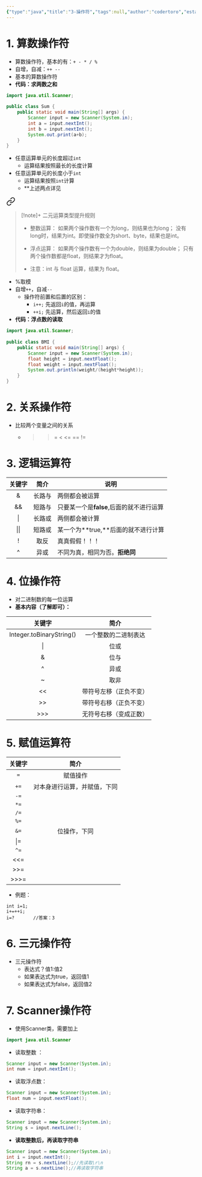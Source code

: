 ```yaml
---
{"type":"java","title":"3-操作符","tags":null,"author":"codertoro","establish":"2025-03-15","update":"2025-03-15","dg-publish":true,"permalink":"/Projects/Java/3-操作符/","dgPassFrontmatter":true,"created":"2025-03-15T14:28:49.097+08:00","updated":"2025-04-04T19:58:56.900+08:00"}
---
```


# 1. 算数操作符
- 算数操作符，基本的有：`+ - * / %`
- 自增，自减：`++ --`
- 基本的算数操作符
- **代码：求两数之和**

```java
import java.util.Scanner;  
  
public class Sum {  
    public static void main(String[] args) {  
        Scanner input = new Scanner(System.in);  
        int a = input.nextInt();  
        int b = input.nextInt();  
        System.out.print(a+b);  
    }  
}
```
- 任意运算单元的长度超过`int`
	- 运算结果按照最长的长度计算
- 任意运算单元的长度小于`int`
	- 运算结果按照`int`计算
	- **上述两点详见
<div class="transclusion internal-embed is-loaded"><a class="markdown-embed-link" href="/projects/java/2/#0bc6b5" aria-label="Open link"><svg xmlns="http://www.w3.org/2000/svg" width="24" height="24" viewBox="0 0 24 24" fill="none" stroke="currentColor" stroke-width="2" stroke-linecap="round" stroke-linejoin="round" class="svg-icon lucide-link"><path d="M10 13a5 5 0 0 0 7.54.54l3-3a5 5 0 0 0-7.07-7.07l-1.72 1.71"></path><path d="M14 11a5 5 0 0 0-7.54-.54l-3 3a5 5 0 0 0 7.07 7.07l1.71-1.71"></path></svg></a><div class="markdown-embed">



 > [!note]+ 二元运算类型提升规则
> - 整数运算：
>  如果两个操作数有一个为long，则结果也为long；
>   没有long时，结果为int。即使操作数全为short、byte，结果也是int。
> 
> - 浮点运算：
>   如果两个操作数有一个为double，则结果为double；
>  只有两个操作数都是float，则结果才为float。
> 
> - 注意：int 与 float 运算，结果为 float。 

</div></div>

- %取模
- 自增`++`，自减`--`
	- 操作符前置和后置的区别：
		- `i++;` 先返回`i`的值，再运算
		- `++i;` 先运算，然后返回`i`的值
- **代码：浮点数的读取**

```java
import java.util.Scanner;  
  
public class BMI {  
    public static void main(String[] args) {  
        Scanner input = new Scanner(System.in);  
        float height = input.nextFloat();  
        float weight = input.nextFloat();  
        System.out.println(weight/(height*height));  
    }  
}
```
# 2. 关系操作符
- 比较两个变量之间的关系
	- > >= < <=  ==  !=

# 3. 逻辑运算符
| 关键字  | 简介  | 说明                        |
| :--: | :-: | ------------------------- |
|  &   | 长路与 | 两侧都会被运算                   |
|  &&  | 短路与 | 只要某一个是**false**,后面的就不进行运算 |
|  \|  | 长路或 | 两侧都会被计算                   |
| \|\| | 短路或 | 某一个为**true,**后面的就不进行计算    |
|  !   | 取反  | 真真假假！！！                   |
|  ^   | 异或  | 不同为真，相同为否。**拒绝同**         |
# 4. 位操作符
- 对二进制数的每一位运算
- **基本内容（了解即可）：**

|           关键字            |     简介      |
| :----------------------: | :---------: |
| Integer.toBinaryString() | 一个整数的二进制表达  |
|            \|            |     位或      |
|            &             |     位与      |
|            ^             |     异或      |
|            ~             |     取非      |
|            <<            | 带符号左移（正负不变） |
|            >>            | 带符号右移（正负不变） |
|           >>>            | 无符号右移（变成正数） |
# 5. 赋值运算符

| 关键字  |       简介       |
| :--: | :------------: |
| `=`  |      赋值操作      |
| `+=` | 对本身进行运算，并赋值，下同 |
| `-=` |                |
| `*=` |                |
| `/=` |                |
| `%=` |                |
| `&=` |     位操作，下同     |
| \|=  |                |
| `^=` |                |
| <<=  |                |
| >>=  |                |
| >>>= |                |
- 例题：
```
int i=1;
i+=++i;
i=?       //答案：3
```
# 6. 三元操作符
- 三元操作符
	- 表达式？值1:值2
	- 如果表达式为true，返回值1
	- 如果表达式为false，返回值2

# 7. Scanner操作符
- 使用Scanner类，需要加上
```java
import java.util.Scanner
```
- 读取整数 ：
```java
Scanner input = new Scanner(System.in);
int num = input.nextInt();
```
- 读取浮点数：
```java
Scanner input = new Scanner(System.in);
float num = input.nextFloat();
```
- 读取字符串：
```java
Scanner input = new Scanner(System.in);
String s = input.nextLine();
```
- **读取整数后，再读取字符串**
```java
Scanner input = new Scanner(System.in);
int i = input.nextInt();
String rn = s.nextLine();//先读取\r\n
String a = s.nextLine();//再读取字符串
```
